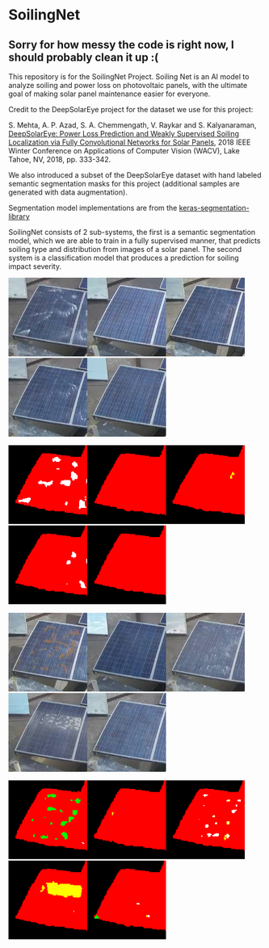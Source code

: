 # SoilingNet
## Sorry for how messy the code is right now, I should probably clean it up :(
This repository is for the SoilingNet Project. Soiling Net is an AI model to analyze soiling and power loss on photovoltaic panels, with the ultimate goal of making solar panel maintenance easier for everyone. 

Credit to the DeepSolarEye project for the dataset we use for this project:

S. Mehta, A. P. Azad, S. A. Chemmengath, V. Raykar and S. Kalyanaraman,
[DeepSolarEye: Power Loss Prediction and Weakly Supervised Soiling Localization via Fully    Convolutional Networks for Solar Panels,](https://arxiv.org/abs/1710.03811) 2018 IEEE Winter Conference on Applications of Computer Vision (WACV), Lake Tahoe, NV, 2018, pp. 333-342.


We also introduced a subset of the DeepSolarEye dataset with hand labeled semantic segmentation masks for this project (additional samples are generated with data augmentation).

Segmentation model implementations are from the [keras-segmentation-library](https://github.com/divamgupta/image-segmentation-keras)

SoilingNet consists of 2 sub-systems, the first is a semantic segmentation model, which we are able to train in a fully supervised manner, that predicts soiling type and distribution from images of a solar panel. The second system is a classification model that produces a prediction for soiling impact severity.

![in1](https://github.com/ThomasGust/SoilingNet/blob/main/figures/examples/images/IMG0.png)![in2](https://github.com/ThomasGust/SoilingNet/blob/main/figures/examples/images/IMG1.png)![in3](https://github.com/ThomasGust/SoilingNet/blob/main/figures/examples/images/IMG2.png)![in4](https://github.com/ThomasGust/SoilingNet/blob/main/figures/examples/images/IMG3.png)![in5](https://github.com/ThomasGust/SoilingNet/blob/main/figures/examples/images/IMG4.png)

![in1](https://github.com/ThomasGust/SoilingNet/blob/main/figures/examples/predictions/OUT0.png)![in2](https://github.com/ThomasGust/SoilingNet/blob/main/figures/examples/predictions/OUT1.png)![in3](https://github.com/ThomasGust/SoilingNet/blob/main/figures/examples/predictions/OUT2.png)![in4](https://github.com/ThomasGust/SoilingNet/blob/main/figures/examples/predictions/OUT3.png)![in5](https://github.com/ThomasGust/SoilingNet/blob/main/figures/examples/predictions/OUT4.png)

![in1](https://github.com/ThomasGust/SoilingNet/blob/main/figures/examples/images/IMG5.png)![in2](https://github.com/ThomasGust/SoilingNet/blob/main/figures/examples/images/IMG6.png)![in3](https://github.com/ThomasGust/SoilingNet/blob/main/figures/examples/images/IMG7.png)![in4](https://github.com/ThomasGust/SoilingNet/blob/main/figures/examples/images/IMG8.png)![in5](https://github.com/ThomasGust/SoilingNet/blob/main/figures/examples/images/IMG9.png)


![in1](https://github.com/ThomasGust/SoilingNet/blob/main/figures/examples/predictions/OUT5.png)![in2](https://github.com/ThomasGust/SoilingNet/blob/main/figures/examples/predictions/OUT6.png)![in3](https://github.com/ThomasGust/SoilingNet/blob/main/figures/examples/predictions/OUT7.png)![in4](https://github.com/ThomasGust/SoilingNet/blob/main/figures/examples/predictions/OUT8.png)![in5](https://github.com/ThomasGust/SoilingNet/blob/main/figures/examples/predictions/OUT9.png)
